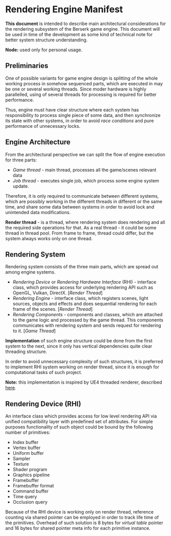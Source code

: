 # Rendering Engine Manifest

**This document** is intended to describe main architectural considerations
for the rendering subsystem of the Berserk game engine. This document
will be used in time of the development as some kind of technical note
for better system structure understanding. 

**Node:** used only for personal usage.

## Preliminaries

One of possible variants for game engine design is splitting of the
whole working process in somehow sequenced parts, which are executed in may be
one or several working threads. Since moder hardware is highly parallelled,
using of several threads for processing is required for better performance.

Thus, engine must have clear structure where each system has responsibility to
process single piece of some data, and then synchronize its state with other systems,
in order to avoid *race conditions* and pure performance of unnecessary locks.

## Engine Architecture

From the architectural perspective we can split the flow of engine execution for
three parts:
* *Game thread* - main thread, processes all the game/scenes relevant data
* *Job thread* - executes single job, which process some engine system update.

Therefore, it is only required to communicate between different systems, which
are possibly working in the different threads in different or the same time, and
share some data between systems in order to avoid lock and unintended data modifications.

**Render thread** - is a thread, where rendering system does rendering and all the
required side operations for that. As a real thread - it could be some thread in thread
pool. From frame to frame, thread could differ, but the system always works only on one thread.

## Rendering System

Rendering system consists of the three main parts, which are spread out among engine systems.

* *Rendering Device* or *Rendering Hardware Interface* (RHI) - interface class, which 
provides access for underlying rendering API such as OpenGL, Vulkan, DirectX. [*Render Thread*]
* *Rendering Engine* - interface class, which registers scenes, light sources, objects 
and effects and does sequential rendering for each frame of the scenes. [*Render Thread*]
* *Rendering Components* - components and classes, which are attached to the game logic 
and processed by  the game thread. This components communicates with rendering system and 
sends request for rendering to it. [*Game Thread*]

**Implementation** of such engine structure could be done from the first system to the next, 
since it only has vertical dependencies quite clear threading structure.

In order to avoid unnecessary complexity of such structures, it is preferred to implement RHI 
system working  on render thread, since it is enough for computational tasks of such project.

**Note:** this implementation is inspired by UE4 threaded renderer, described 
[here](https://docs.unrealengine.com/en-US/Programming/Rendering/ThreadedRendering/index.html).

## Rendering Device (RHI)

An interface class which provides access for low level rendering API via unified 
compatibility layer with predefined set of attributes. For simple purposes functionality 
of such object could be bound by the following number of primitives:

* Index buffer
* Vertex buffer
* Uniform buffer
* Sampler
* Texture
* Shader program
* Graphics pipeline
* Framebuffer
* Framebuffer format
* Command buffer
* Time query
* Occlusion query

Because of the RHI device is working only on render thread, reference counting via shared pointer
can be employed in order to track life time of the primitives. Overhead of such solution
is 8 bytes for *virtual table* pointer and 16 bytes for shared pointer meta info for each primitive instance.